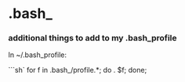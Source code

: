 # .bash_
### additional things to add to my .bash_profile

In ~/.bash_profile:

```sh`
for f in .bash_/profile.*; do
  . $f;
done;
```
